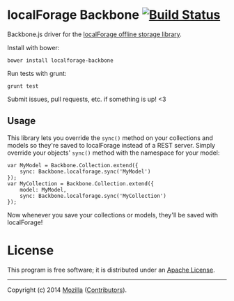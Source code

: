 # localForage Backbone [![Build Status](https://secure.travis-ci.org/mozilla/localForage-backbone.png?branch=master)](http://travis-ci.org/mozilla/localForage-backbone)

Backbone.js driver for the
[localForage offline storage library](https://github.com/mozilla/localForage).

Install with bower:

    bower install localforage-backbone

Run tests with grunt:

    grunt test

Submit issues, pull requests, etc. if something is up! <3

## Usage

This library lets you override the `sync()` method on your collections and
models so they're saved to localForage instead of a REST server. Simply
override your objects' `sync()` method with the namespace for your model:

    var MyModel = Backbone.Collection.extend({
        sync: Backbone.localforage.sync('MyModel')
    });
    var MyCollection = Backbone.Collection.extend({
        model: MyModel,
        sync: Backbone.localforage.sync('MyCollection')
    });

Now whenever you save your collections or models, they'll be saved with
localForage!

# License

This program is free software; it is distributed under an
[Apache License](http://github.com/mozilla/localForage-backbone/blob/master/LICENSE).

---

Copyright (c) 2014 [Mozilla](https://mozilla.org)
([Contributors](https://github.com/mozilla/localForage-backbone/graphs/contributors)).

